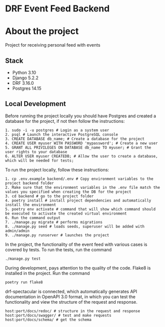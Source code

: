 # DRF Event Feed Backend

# About the project 
Project for receiving personal feed with events

## Stack

- Python 3.10
- Django 5.2.2
- DRF 3.16.0
- Postgres 14.15

## Local Development
Before running the project locally you should have Postgres and created a database for the project, if not then follow the instructions:
```
1. sudo -i -u postgres # Login as a system user
2. psql # Launch the interactive PostgreSQL console
3. CREATE DATABASE db_name; # Create a database for the project
4. CREATE USER myuser WITH PASSWORD 'mypassword'; # Create a new user
5. GRANT ALL PRIVILEGES ON DATABASE db_name TO myuser; # Grant the user rights to your database
6. ALTER USER myuser CREATEDB; # Allow the user to create a database, which will be needed for tests;
```

To run the project locally, follow these instructions:
```
1. cp .env.example backend/.env # Copy environment variables to the project backend folder
2. Make sure that the environment variables in the .env file match the values ​​you specified when creating the DB for the project
3. cd backend # go to the project folder
4. poetry install # install project dependencies and automatically install the environment
5. poetry env activate # command that will show which command should be executed to activate the created virtual environment
6. Run the command output
7. ./manage.py migrate # performs migrations
8. ./manage.py seed # loads seeds, superuser will be added with admin/admin
9. ./manage.py runserver # launches the project
```
In the project, the functionality of the event feed with various cases is covered by tests. To run the tests, run the command
```
./manage.py test
```
During development, pays attention to the quality of the code. Flake8 is installed in the project. Run the command
```
poetry run flake8
```
drf-spectacular is connected, which automatically generates API documentation in OpenAPI 3.0 format, in which you can test the functionality and view the structure of the request and response.
```
host:port/docs/redoc/ # structure in the request and response
host:port/docs/swagger/ # test and make requests
host:port/docs/schema/ # get the schema
```

